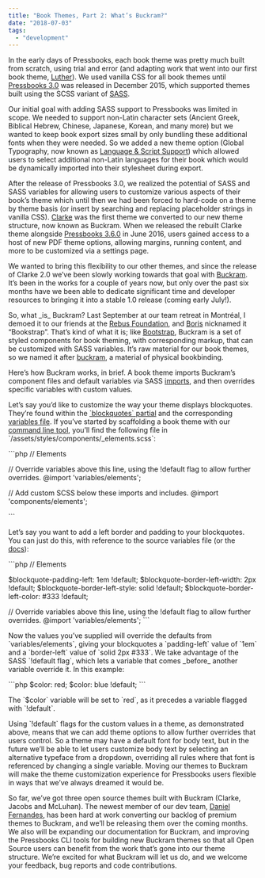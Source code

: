 ```yaml
---
title: "Book Themes, Part 2: What’s Buckram?"
date: "2018-07-03"
tags: 
  - "development"
---
```


In the early days of Pressbooks, each book theme was pretty much built from scratch, using trial and error (and adapting work that went into our first book theme, [Luther](https://github.com/pressbooks/pressbooks-luther)). We used vanilla CSS for all book themes until [Pressbooks 3.0](https://github.com/pressbooks/pressbooks/releases/tag/v3.0) was released in December 2015, which supported themes built using the SCSS variant of [SASS](https://sass-lang.com/).

Our initial goal with adding SASS support to Pressbooks was limited in scope. We needed to support non-Latin character sets (Ancient Greek, Biblical Hebrew, Chinese, Japanese, Korean, and many more) but we wanted to keep book export sizes small by only bundling these additional fonts when they were needed. So we added a new theme option (Global Typography, now known as [Language & Script Support](https://guide.pressbooks.com/chapter/languages/)) which allowed users to select additional non-Latin languages for their book which would be dynamically imported into their stylesheet during export.

After the release of Pressbooks 3.0, we realized the potential of SASS and SASS variables for allowing users to customize various aspects of their book’s theme which until then we had been forced to hard-code on a theme by theme basis (or insert by searching and replacing placeholder strings in vanilla CSS). [Clarke](https://github.com/pressbooks/pressbooks-clarke) was the first theme we converted to our new theme structure, now known as Buckram. When we released the rebuilt Clarke theme alongside [Pressbooks 3.6.0](https://github.com/pressbooks/pressbooks/releases/tag/v3.6.0) in June 2016, users gained access to a host of new PDF theme options, allowing margins, running content, and more to be customized via a settings page.

We wanted to bring this flexibility to our other themes, and since the release of Clarke 2.0 we’ve been slowly working towards that goal with [Buckram](https://github.com/pressbooks/buckram). It’s been in the works for a couple of years now, but only over the past six months have we been able to dedicate significant time and developer resources to bringing it into a stable 1.0 release (coming early July!).

So, what \_is\_ Buckram? Last September at our team retreat in Montréal, I demoed it to our friends at the [Rebus Foundation](https://rebus.foundation), and [Boris](https://rebus.foundation/team/) nicknamed it “Bookstrap”. That’s kind of what it is; like [Bootstrap](https://getbootstrap.com), Buckram is a set of styled components for book theming, with corresponding markup, that can be customized with SASS variables. It’s raw material for our book themes, so we named it after [buckram](https://en.wikipedia.org/wiki/Buckram), a material of physical bookbinding.

Here’s how Buckram works, in brief. A book theme imports Buckram’s component files and default variables via SASS [imports](http://sass-lang.com/guide#topic-5), and then overrides specific variables with custom values.

Let’s say you’d like to customize the way your theme displays blockquotes. They’re found within the [\`blockquotes\` partial](https://github.com/pressbooks/buckram/blob/dev/assets/styles/components/elements/\_blockquotes.scss) and the corresponding [variables file](https://github.com/pressbooks/buckram/blob/dev/assets/styles/variables/\_elements.scss#L584-L675). If you’ve started by scaffolding a book theme with our [command line tool](https://cli.pressbooks.org), you’ll find the following file in \`/assets/styles/components/\_elements.scss\`:

\`\`\`php // Elements

// Override variables above this line, using the !default flag to allow further overrides. @import 'variables/elements';

// Add custom SCSS below these imports and includes. @import 'components/elements';

\`\`\`

Let’s say you want to add a left border and padding to your blockquotes. You can just do this, with reference to the source variables file (or the [docs](https://buckram.pressbooks.org)):

\`\`\`php // Elements

$blockquote-padding-left: 1em !default; $blockquote-border-left-width: 2px !default; $blockquote-border-left-style: solid !default; $blockquote-border-left-color: #333 !default;

// Override variables above this line, using the !default flag to allow further overrides. @import 'variables/elements'; \`\`\`

Now the values you’ve supplied will override the defaults from \`variables/elements\`, giving your blockquotes a \`padding-left\` value of \`1em\` and a \`border-left\` value of \`solid 2px #333\`. We take advantage of the SASS \`!default flag\`, which lets a variable that comes \_before\_ another variable override it. In this example:

\`\`\`php $color: red; $color: blue !default; \`\`\`

The \`$color\` variable will be set to \`red\`, as it precedes a variable flagged with \`!default\`.

Using \`!default\` flags for the custom values in a theme, as demonstrated above, means that we can add theme options to allow further overrides that users control. So a theme may have a default font for body text, but in the future we’ll be able to let users customize body text by selecting an alternative typeface from a dropdown, overriding all rules where that font is referenced by changing a single variable. Moving our themes to Buckram will make the theme customization experience for Pressbooks users flexible in ways that we’ve always dreamed it would be.

So far, we’ve got three open source themes built with Buckram (Clarke, Jacobs and McLuhan). The newest member of our dev team, [Daniel Fernandes](https://github.com/dannylonglegs), has been hard at work converting our backlog of premium themes to Buckram, and we’ll be releasing them over the coming months. We also will be expanding our documentation for Buckram, and improving the Pressbooks CLI tools for building new Buckram themes so that all Open Source users can benefit from the work that’s gone into our theme structure. We’re excited for what Buckram will let us do, and we welcome your feedback, bug reports and code contributions.
